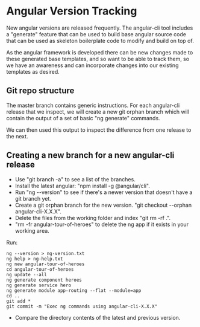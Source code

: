 # Angular Version Tracking
New angular versions are released frequently. The angular-cli tool includes
a "generate" feature that can be used to build base angular source code that
can be used as skeleton boilerplate code to modify and build on top of.

As the angular framework is developed there can be new changes made to these
generated base templates, and so want to be able to track them, so we have
an awareness and can incorporate changes into our existing templates as
desired. 

## Git repo structure
The master branch contains generic instructions. For each angular-cli
release that we inspect, we will create a new git orphan branch which 
will contain the output of a set of basic "ng generate" commands.

We can then used this output to inspect the difference from one release
to the next.

## Creating a new branch for a new angular-cli release
* Use "git branch -a" to see a list of the branches.
* Install the latest angular: "npm install -g @angular/cli".
* Run "ng --version" to see if there's a newer version that doesn't have a git branch yet.
* Create a git orphan branch for the new version. "git checkout --orphan angular-cli-X.X.X".
* Delete the files from the working folder and index "git rm -rf .".
* "rm -fr angular-tour-of-heroes" to delete the ng app if it exists in your working area.

Run:
```
ng --version > ng-version.txt
ng help > ng-help.txt
ng new angular-tour-of-heroes
cd angular-tour-of-heroes
ng update --all
ng generate component heroes
ng generate service hero
ng generate module app-routing --flat --module=app
cd ..
git add *
git commit -m "Exec ng commands using angular-cli-X.X.X"
```

* Compare the directory contents of the latest and previous version. 
